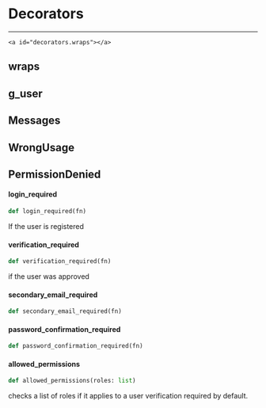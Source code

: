 
# Decorators

---

    <a id="decorators.wraps"></a>

## wraps

<a id="decorators.g_user"></a>

## g\_user

<a id="decorators.Messages"></a>

## Messages

<a id="decorators.WrongUsage"></a>

## WrongUsage

<a id="decorators.PermissionDenied"></a>

## PermissionDenied

<a id="decorators.login_required"></a>

#### login\_required

```python
def login_required(fn)
```

If the user is registered

<a id="decorators.verification_required"></a>

#### verification\_required

```python
def verification_required(fn)
```

if the user was approved

<a id="decorators.secondary_email_required"></a>

#### secondary\_email\_required

```python
def secondary_email_required(fn)
```

<a id="decorators.password_confirmation_required"></a>

#### password\_confirmation\_required

```python
def password_confirmation_required(fn)
```

<a id="decorators.allowed_permissions"></a>

#### allowed\_permissions

```python
def allowed_permissions(roles: list)
```

checks a list of roles if it applies to a user
verification required by default.

